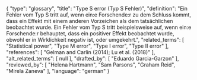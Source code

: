 {
    "type": "glossary",
    "title": "Type S error (Typ S Fehler)",
    "definition": "Ein Fehler vom Typ S tritt auf, wenn ein:e Forschende:r zu dem Schluss kommt, dass ein Effekt mit einem anderen Vorzeichen als dem tatsächlichen beobachtet wurde. Ein Fehler vom Typ S tritt beispielsweise auf, wenn ein:e Forschende:r behauptet, dass ein positiver Effekt beobachtet wurde, obwohl er in Wirklichkeit negativ ist, oder umgekehrt.",
    "related_terms": [
        "Statistical power",
        "Type M error",
        "Type I error",
        "Type II error"
    ],
    "references": [
        "Gelman and Carlin (2014); Lu et al. (2018)"
    ],
    "alt_related_terms": [
        null
    ],
    "drafted_by": [
        "Eduardo Garcia-Garzon"
    ],
    "reviewed_by": [
        "Helena Hartmann",
        "Sam Parsons",
        "Graham Reid",
        "Mirela Zaneva"
    ],
    "language": "german"
}
